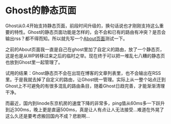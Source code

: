 # Ghost的静态页面

Ghost从0.4开始支持静态页面，前段时间升级的，换句话说也才刚刚支持这么重要的特性。Ghost的静态页面功能是怎样的，会不会和已有的路由有冲突？是否会输出rss？都不得而知。所以就先写一个[About页面](/about/)测试一下。

之前的About页面我一直是自己在ghost里加了自定义的路由，放了一个静态页，这是也是从WP转移过来之后的临时之举。现在终于可以把一堆乱七八糟的静态页也放到Ghost里一起管理了。

试用的结果：Ghost静态页不会在出现在博客的文章列表里，也不会输出在RSS里。于是我就去掉了自定义的路由，让Ghost统一管理。实际上从一整个站点迁到Ghost上不可避免的有很多混乱的路由条目，随着Ghost日趋完善，才能渐渐清理干净。

而最近，国内到linode东京机房的速度下降的非常多，ping值从60ms多一下跃升到近300ms，晚上更是直逼500ms，真是让人有点让人无法接受...难道在外晃了这么久还是要考虑搬回国内不成？悲剧啊...